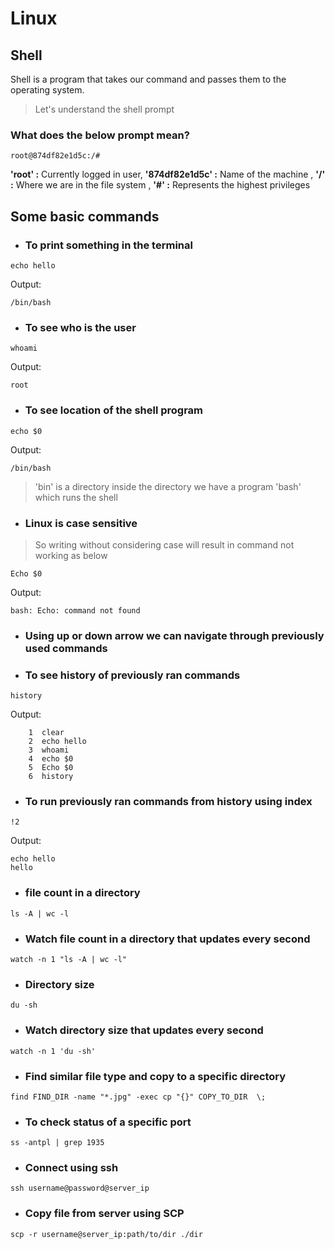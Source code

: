 ﻿# Linux

## Shell
Shell is a program that takes our command and passes them to the operating system.
> Let's understand the shell prompt
### What does the below prompt mean?
```
root@874df82e1d5c:/# 
```
**'root' :** Currently logged in user, **'874df82e1d5c' :** Name of the machine , **'/' :** Where we are in the file system , **'#' :** Represents the highest privileges 

## Some basic commands
- ### To print something in the terminal
```
echo hello
```
Output:
```
/bin/bash
```
- ### To see who is the user
```
whoami
```
Output:
```
root
```

- ### To see location of the shell program
```
echo $0
```
Output:
```
/bin/bash
```

> 'bin' is a directory inside the directory we have a program 'bash' which runs the shell
- ### Linux is case sensitive
> So writing without considering case will result in command not working as below
```
Echo $0
```
Output:
```
bash: Echo: command not found
```
- ### Using up or down arrow we can navigate through previously used commands
- ### To see history of previously ran commands
```
history
```
Output:
```
    1  clear
    2  echo hello
    3  whoami
    4  echo $0
    5  Echo $0
    6  history
```
- ### To run previously ran commands from history using index
```
!2
```
Output:
```
echo hello
hello
```
- ### file count in a directory
```
ls -A | wc -l
```
- ### Watch file count in a directory that updates every second
```
watch -n 1 "ls -A | wc -l"
```
- ### Directory size 
```
du -sh
```
- ### Watch directory size that updates every second
```
watch -n 1 'du -sh'
```
- ### Find similar file type and copy to a specific directory
```
find FIND_DIR -name "*.jpg" -exec cp "{}" COPY_TO_DIR  \;
```
- ### To check status of a specific port
```
ss -antpl | grep 1935
```
- ### Connect using ssh
```
ssh username@password@server_ip
```
- ### Copy file from server using SCP
```
scp -r username@server_ip:path/to/dir ./dir
```
